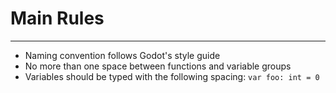# Main Rules
---
- Naming convention follows Godot's style guide
- No more than one space between functions and variable groups
- Variables should be typed with the following spacing: `var foo: int = 0`